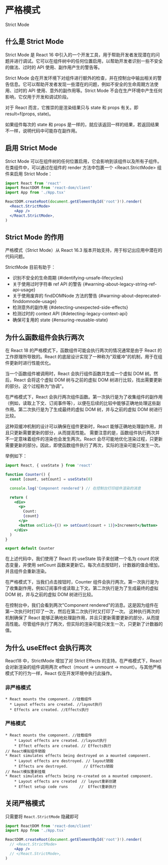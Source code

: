 # 严格模式

Strict Mode

## 什么是 Strict Mode

Strict Mode 是 React 16 中引入的一个开发工具，用于帮助开发者发现潜在的问题并进行调试。它可以在组件树中的任何位置启用，以帮助开发者识别一些不安全的做法、过时的 API 使用、副作用产生的警告等。

Strict Mode 会在开发环境下对组件进行额外的检查，并在控制台中输出相关的警告信息。它可以帮助开发者发现一些潜在的问题，例如不安全的生命周期方法使用、过时的 API 使用、意外的副作用等。Strict Mode 不会在生产环境中产生任何影响，它仅用于开发和调试阶段。

对于 React 而言，它推崇的是渲染结果只与 state 和 props 有关。即 result=f(props, state)。

如果组件每次的 state 和 props 是一样的，就应该返回一样的结果，若返回结果不一样，说明代码中可能存在副作用。

## 启用 Strict Mode

Strict Mode 可以在组件树的任何位置启用，它会影响到该组件以及所有子组件。在类组件中，可以通过在组件的 render 方法中包裹一个 <React.StrictMode> 组件来启用 Strict Mode：

```jsx
import React from 'react'
import ReactDOM from 'react-dom/client'
import App from './App.tsx'

ReactDOM.createRoot(document.getElementById('root')!).render(
  <React.StrictMode>
    <App />
  </React.StrictMode>,
)
```

## Strict Mode 的作用

严格模式（Strict Mode）从 React 16.3 版本开始支持，用于标记出应用中潜在的代码问题。

StrictMode 目前有助于：

- 识别不安全的生命周期 {#identifying-unsafe-lifecycles}
- 关于使用过时字符串 ref API 的警告 {#warning-about-legacy-string-ref-api-usage}
- 关于使用废弃的 findDOMNode 方法的警告 {#warning-about-deprecated-finddomnode-usage}
- 检测意外的副作用 {#detecting-unexpected-side-effects}
- 检测过时的 context API {#detecting-legacy-context-api}
- 确保可复用的 state {#ensuring-reusable-state}

## 为什么函数组件会执行两次

在 React 18 的严格模式下，函数组件可能会执行两次的情况通常是由于 React 的工作原理所导致的。React 的底层设计实现了一种称为"双缓冲"的机制，用于在组件更新时进行性能优化。

当一个函数组件被调用时，React 会执行组件函数并生成一个虚拟 DOM 树。然后，React 会将这个虚拟 DOM 树与之前的虚拟 DOM 树进行比较，找出需要更新的部分。这个过程称为"协调"。

在严格模式下，React 会执行两次组件函数。第一次执行是为了收集组件的副作用（例如，读取上下文、订阅事件等），以便在后续的比较中能够正确地处理这些副作用。第二次执行是为了生成最终的虚拟 DOM 树，并与之前的虚拟 DOM 树进行比较。

这种双缓冲机制的设计可以确保在组件更新时，React 能够正确地处理副作用，并且只更新需要更新的部分，从而提高性能。
需要注意的是，函数组件执行两次并不一定意味着组件的渲染也会发生两次。React 会尽可能地优化渲染过程，只更新需要更新的部分。因此，即使函数组件执行了两次，实际的渲染可能只发生一次。

举例如下：

```jsx
import React, { useState } from 'react'

function Counter() {
  const [count, setCount] = useState(0)

  console.log('Component rendered') // 在控制台打印组件渲染的消息

  return (
    <div>
      <p>
        Count:
        {count}
      </p>
      <button onClick={() => setCount(count + 1)}>Increment</button>
    </div>
  )
}

export default Counter
```

在上述代码中，我们使用了 React 的 useState 钩子来创建一个名为 count 的状态变量，并使用 setCount 函数来更新它。每次点击按钮时，计数器的值会增加，并且组件会重新渲染。

在严格模式下，当我们点击按钮时，Counter 组件会执行两次。第一次执行是为了收集副作用，例如订阅事件或读取上下文。第二次执行是为了生成最终的虚拟 DOM 树，并与之前的虚拟 DOM 树进行比较。

在控制台中，我们会看到两次"Component rendered"的消息。这是因为组件在第一次执行时打印了一次，然后在第二次执行时又打印了一次。
这种执行两次的机制确保了 React 能够正确地处理副作用，并且只更新需要更新的部分，从而提高性能。尽管组件执行了两次，但实际的渲染可能只发生一次，只更新了计数器的值。

## 为什么 useEffect 会执行两次

React18 中，StrictMode 增加了对 Strict Effects 的支持。在严格模式下，React 会对新渲染的组件调用两次 effect（mount -> unmount -> mount）。与其他严格模式下的行为一样，React 仅在开发环境中执行此操作。

### 非严格模式

```
* React mounts the component. //挂载组件
  * Layout effects are created. //layout执行
  * Effects are created. //Effects执行
```

### 严格模式

```
* React mounts the component. //挂载组件
    * Layout effects are created. //layout执行
    * Effect effects are created. // Effects执行
// React模拟组件销毁
* React simulates effects being destroyed on a mounted component.
    * Layout effects are destroyed. // layout销毁
    * Effects are destroyed.       // Effects销毁
// React模拟重新挂载
* React simulates effects being re-created on a mounted component.
    * Layout effects are created  // layout重新创建
    * Effect setup code runs     //  Effect重新执行
```

## 关闭严格模式

只需要将 `React.StrictMode` 隐藏即可

```jsx
import ReactDOM from 'react-dom/client'
import App from './App.tsx'

ReactDOM.createRoot(document.getElementById('root')!).render(
  // <React.StrictMode>
    <App />
  // </React.StrictMode>,
)
```
